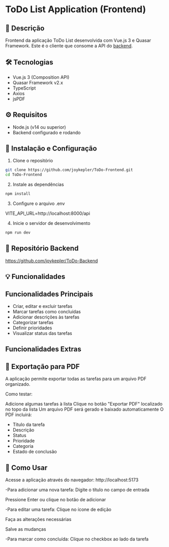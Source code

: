 # ToDo List Application (Frontend)

## 📝 Descrição
Frontend da aplicação ToDo List desenvolvida com Vue.js 3 e Quasar Framework. Este é o cliente que consome a API do [backend](https://github.com/joykepler/ToDo-Backend).

## 🛠️ Tecnologias
- Vue.js 3 (Composition API)
- Quasar Framework v2.x
- TypeScript
- Axios
- jsPDF

## ⚙️ Requisitos
- Node.js (v14 ou superior)
- Backend configurado e rodando

## 🚀 Instalação e Configuração

1. Clone o repositório
```bash
git clone https://github.com/joykepler/ToDo-Frontend.git
cd ToDo-Frontend
```
2. Instale as dependências
```bash
npm install
```

3. Configure o arquivo .env

VITE_API_URL=http://localhost:8000/api

4. Inicie o servidor de desenvolvimento
```bash
npm run dev
```

## 🔗 Repositório Backend
https://github.com/joykepler/ToDo-Backend

## 💡 Funcionalidades

## Funcionalidades Principais

- Criar, editar e excluir tarefas
- Marcar tarefas como concluídas
- Adicionar descrições às tarefas
- Categorizar tarefas
- Definir prioridades
- Visualizar status das tarefas

## Funcionalidades Extras
## 📄 Exportação para PDF
A aplicação permite exportar todas as tarefas para um arquivo PDF organizado.

Como testar:

Adicione algumas tarefas à lista
Clique no botão "Exportar PDF" localizado no topo da lista
Um arquivo PDF será gerado e baixado automaticamente
O PDF incluirá:

- Título da tarefa
- Descrição
- Status
- Prioridade
- Categoria
- Estado de conclusão

## 🎯 Como Usar
Acesse a aplicação através do navegador: http://localhost:5173

-Para adicionar uma nova tarefa:
Digite o título no campo de entrada

Pressione Enter ou clique no botão de adicionar

-Para editar uma tarefa:
Clique no ícone de edição

Faça as alterações necessárias

Salve as mudanças

-Para marcar como concluída:
Clique no checkbox ao lado da tarefa
